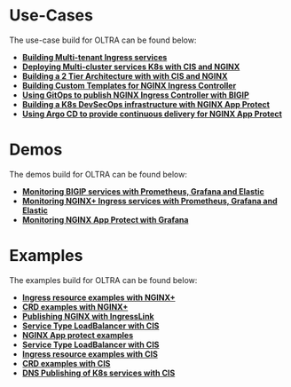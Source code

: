 # Use-Cases
The use-case build for OLTRA can be found below:

- [**Building Multi-tenant Ingress services**](two-tier-architectures/multi-tenancy/)
- [**Deploying Multi-cluster services K8s with CIS and NGINX**](two-tier-architectures/multi-cluster)
- [**Building a 2 Tier Architecture with with CIS and NGINX**](two-tier-architectures)
- [**Building Custom Templates for NGINX Ingress Controller**](nic-examples/custom-templates/)
- [**Using GitOps to publish NGINX Ingress Controller with BIGIP**](two-tier-architectures/gitops)
- [**Building a K8s DevSecOps infrastructure with NGINX App Protect**](app-protect/devsecops-k8s/)
- [**Using Argo CD to provide continuous delivery for NGINX App Protect**](app-protect/argocd/)


# Demos
The demos build for OLTRA can be found below:

- [**Monitoring BIGIP services with Prometheus, Grafana and Elastic**](bigip-monitoring)
- [**Monitoring NGINX+ Ingress services with Prometheus, Grafana and Elastic**](nginx-monitoring)
- [**Monitoring NGINX App Protect with Grafana**](app-protect/monitoring/)


# Examples
The examples build for OLTRA can be found below:

- [**Ingress resource examples with NGINX+**](nic-examples/ingress-resources/)
- [**CRD examples with NGINX+**](nic-examples/custom-resources/)
- [**Publishing NGINX with IngressLink**](cis-examples/cis-crd/IngressLink/)
- [**Service Type LoadBalancer with CIS**](cis-examples/cis-crd/serviceTypeLB/)
- [**NGINX App protect examples**](app-protect/)
- [**Service Type LoadBalancer with CIS**](cis-examples/cis-crd/serviceTypeLB/)
- [**Ingress resource examples with CIS**](cis-examples/cis-ingress/)
- [**CRD examples with CIS**](cis-examples/cis-crd/)
- [**DNS Publishing of K8s services with CIS**](cis-examples/cis-crd/ExternalDNS/)
